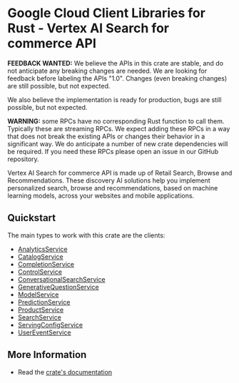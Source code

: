 # Google Cloud Client Libraries for Rust - Vertex AI Search for commerce API

<!-- Code generated by sidekick. DO NOT EDIT. -->

**FEEDBACK WANTED:** We believe the APIs in this crate are stable, and
do not anticipate any breaking changes are needed. We are looking for
feedback before labeling the APIs "1.0". Changes (even breaking changes)
are still possible, but not expected.

We also believe the implementation is ready for production, bugs are
still possible, but not expected.

**WARNING:** some RPCs have no corresponding Rust function to call them.
Typically these are streaming RPCs. We expect adding these RPCs in a
way that does not break the existing APIs or changes their behavior in a
significant way. We do anticipate a number of new crate dependencies
will be required. If you need these RPCs please open an issue in our
GitHub repository.

Vertex AI Search for commerce API is made up of Retail Search, Browse and
Recommendations. These discovery AI solutions help you implement
personalized search, browse and recommendations, based on machine learning
models, across your websites and mobile applications.

## Quickstart

The main types to work with this crate are the clients:

- [AnalyticsService]
- [CatalogService]
- [CompletionService]
- [ControlService]
- [ConversationalSearchService]
- [GenerativeQuestionService]
- [ModelService]
- [PredictionService]
- [ProductService]
- [SearchService]
- [ServingConfigService]
- [UserEventService]

## More Information

- Read the [crate's documentation](https://docs.rs/google-cloud-retail-v2/latest/google-cloud-retail-v2)

[AnalyticsService]: https://docs.rs/google-cloud-retail-v2/latest/google_cloud_retail_v2/client/struct.AnalyticsService.html
[CatalogService]: https://docs.rs/google-cloud-retail-v2/latest/google_cloud_retail_v2/client/struct.CatalogService.html
[CompletionService]: https://docs.rs/google-cloud-retail-v2/latest/google_cloud_retail_v2/client/struct.CompletionService.html
[ControlService]: https://docs.rs/google-cloud-retail-v2/latest/google_cloud_retail_v2/client/struct.ControlService.html
[ConversationalSearchService]: https://docs.rs/google-cloud-retail-v2/latest/google_cloud_retail_v2/client/struct.ConversationalSearchService.html
[GenerativeQuestionService]: https://docs.rs/google-cloud-retail-v2/latest/google_cloud_retail_v2/client/struct.GenerativeQuestionService.html
[ModelService]: https://docs.rs/google-cloud-retail-v2/latest/google_cloud_retail_v2/client/struct.ModelService.html
[PredictionService]: https://docs.rs/google-cloud-retail-v2/latest/google_cloud_retail_v2/client/struct.PredictionService.html
[ProductService]: https://docs.rs/google-cloud-retail-v2/latest/google_cloud_retail_v2/client/struct.ProductService.html
[SearchService]: https://docs.rs/google-cloud-retail-v2/latest/google_cloud_retail_v2/client/struct.SearchService.html
[ServingConfigService]: https://docs.rs/google-cloud-retail-v2/latest/google_cloud_retail_v2/client/struct.ServingConfigService.html
[UserEventService]: https://docs.rs/google-cloud-retail-v2/latest/google_cloud_retail_v2/client/struct.UserEventService.html

